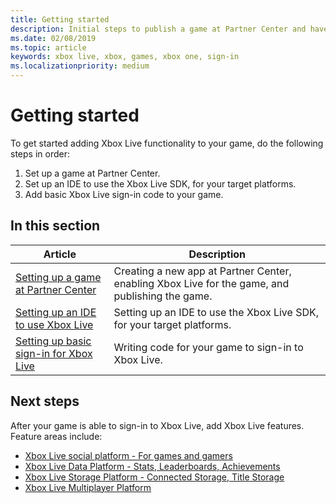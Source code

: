 ```yaml
---
title: Getting started
description: Initial steps to publish a game at Partner Center and have the game sign-in to Xbox Live.
ms.date: 02/08/2019
ms.topic: article
keywords: xbox live, xbox, games, xbox one, sign-in
ms.localizationpriority: medium
---
```

# Getting started

To get started adding Xbox Live functionality to your game, do the following steps in order:
1. Set up a game at Partner Center.
2. Set up an IDE to use the Xbox Live SDK, for your target platforms.
3. Add basic Xbox Live sign-in code to your game.


## In this section

| Article | Description |
|---------|-------------|
| [Setting up a game at Partner Center](setup-partner-center/index.md) | Creating a new app at Partner Center, enabling Xbox Live for the game, and publishing the game. |
| [Setting up an IDE to use Xbox Live](setup-ide/index.md) | Setting up an IDE to use the Xbox Live SDK, for your target platforms. |
| [Setting up basic sign-in for Xbox Live](write-sign-in-code.md) | Writing code for your game to sign-in to Xbox Live. |


## Next steps

After your game is able to sign-in to Xbox Live, add Xbox Live features.
Feature areas include:
<!-- *  Player identity -->
*  [Xbox Live social platform - For games and gamers](../social-platform/social-platform.md)
*  [Xbox Live Data Platform - Stats, Leaderboards, Achievements](../data-platform/data-platform.md)
*  [Xbox Live Storage Platform - Connected Storage, Title Storage](../storage-platform/storage-platform.md)
*  [Xbox Live Multiplayer Platform](../multiplayer/multiplayer-intro.md)
<!-- *  External services -->
